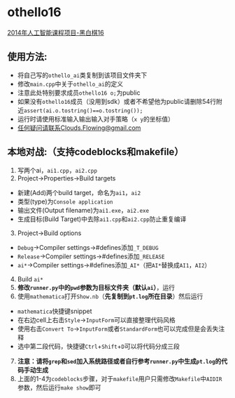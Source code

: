 othello16
=========
[2014年人工智能课程项目-黑白棋16](http://cslab.nju.edu.cn/metis/AI2014.php)

使用方法:
---------
* 将自己写的`othello_ai`类复制到该项目文件夹下
* 修改`main.cpp`中关于`othello_ai`的定义
* 注意此处特别要求成员`othello16 o;`为public
* 如果没有`othello16`成员（没用到sdk）或者不希望他为public请删除54行附近`assert(ai.o.tostring()==o.tostring());`
* 运行时请使用标准输入输出输入对手策略（`x y`的坐标值）
* 任何疑问请联系Clouds.Flowing@gmail.com

本地对战:（支持codeblocks和makefile）
------------------------------------
1. 写两个ai，`ai1.cpp`，`ai2.cpp`
2. Project->Properties->Build targets
  * 新建(Add)两个build target，命名为`ai1`，`ai2`
  * 类型(type)为`Console application`
  * 输出文件(Output filename)为`ai1.exe`，`ai2.exe`
  * 生成目标(Build Target)中去除`ai1.cpp`和`ai2.cpp`防止重复编译
3. Project->Build options
  * `Debug`->Compiler settings->#defines添加`_T_DEBUG`
  * `Release`->Compiler settings->#defines添加`_RELEASE`
  * `ai*`->Compiler settings->#defines添加`_AI*`（把`AI*`替换成`AI1`，`AI2`）
4. Build `ai*`
5. **修改`runner.py`中的`pwd`参数为目标文件夹（默认`ai`）**，运行
6. 使用`mathematica`打开`Show.nb`（**先复制到`pt.log`所在目录**）然后运行
  * `mathematica`快捷键snippet
  * 在右边cell上右击`Style`->`InputForm`可以直接整理代码风格
  * 使用右击`Convert To`->`InputForm`或者`StandardForm`也可以完成但是会丢失注释
  * 选中第二段代码，快捷键`Ctrl`+`Shift`+`D`可以将代码分成三段
7. **注意：请将`grep`和`sed`加入系统路径或者自行参考`runner.py`中生成`pt.log`的代码手动生成**
8. 上面的1-4为`codeblocks`步骤，对于`makefile`用户只需修改`Makefile`中`AIDIR`参数，然后运行`make show`即可
